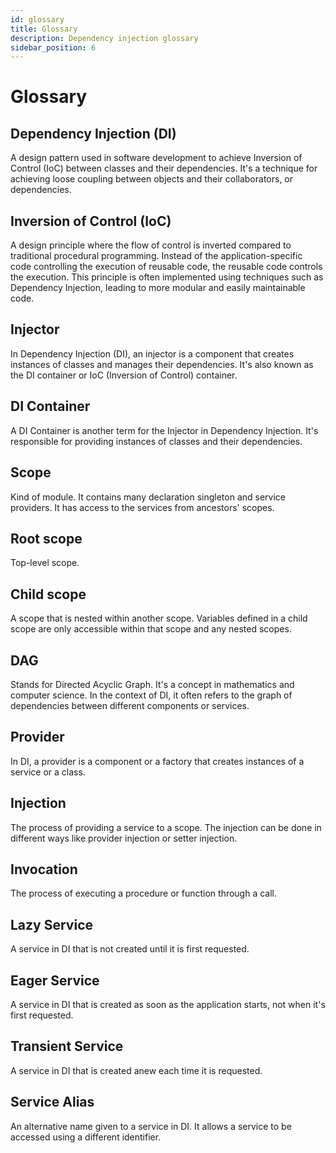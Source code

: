 ```yaml
---
id: glossary
title: Glossary
description: Dependency injection glossary
sidebar_position: 6
---
```


# Glossary

## Dependency Injection (DI)

A design pattern used in software development to achieve Inversion of Control (IoC) between classes and their dependencies. It's a technique for achieving loose coupling between objects and their collaborators, or dependencies.

## Inversion of Control (IoC)

A design principle where the flow of control is inverted compared to traditional procedural programming. Instead of the application-specific code controlling the execution of reusable code, the reusable code controls the execution. This principle is often implemented using techniques such as Dependency Injection, leading to more modular and easily maintainable code.

## Injector

In Dependency Injection (DI), an injector is a component that creates instances of classes and manages their dependencies. It's also known as the DI container or IoC (Inversion of Control) container.

## DI Container

A DI Container is another term for the Injector in Dependency Injection. It's responsible for providing instances of classes and their dependencies.

## Scope

Kind of module. It contains many declaration singleton and service providers. It has access to the services from ancestors' scopes.

## Root scope

Top-level scope.

## Child scope

A scope that is nested within another scope. Variables defined in a child scope are only accessible within that scope and any nested scopes.

## DAG

Stands for Directed Acyclic Graph. It's a concept in mathematics and computer science. In the context of DI, it often refers to the graph of dependencies between different components or services.

## Provider

In DI, a provider is a component or a factory that creates instances of a service or a class.

## Injection

The process of providing a service to a scope. The injection can be done in different ways like provider injection or setter injection.

## Invocation

The process of executing a procedure or function through a call.

## Lazy Service

A service in DI that is not created until it is first requested.

## Eager Service

A service in DI that is created as soon as the application starts, not when it's first requested.

## Transient Service

A service in DI that is created anew each time it is requested.

## Service Alias

An alternative name given to a service in DI. It allows a service to be accessed using a different identifier.